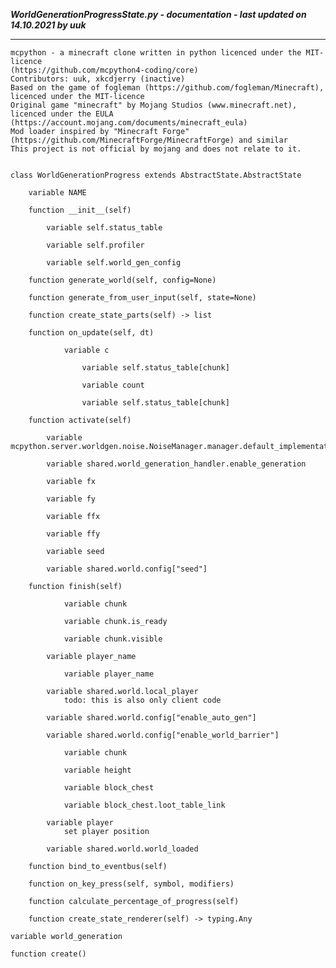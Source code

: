 ***WorldGenerationProgressState.py - documentation - last updated on 14.10.2021 by uuk***
___

    mcpython - a minecraft clone written in python licenced under the MIT-licence 
    (https://github.com/mcpython4-coding/core)
    Contributors: uuk, xkcdjerry (inactive)
    Based on the game of fogleman (https://github.com/fogleman/Minecraft), licenced under the MIT-licence
    Original game "minecraft" by Mojang Studios (www.minecraft.net), licenced under the EULA
    (https://account.mojang.com/documents/minecraft_eula)
    Mod loader inspired by "Minecraft Forge" (https://github.com/MinecraftForge/MinecraftForge) and similar
    This project is not official by mojang and does not relate to it.


    class WorldGenerationProgress extends AbstractState.AbstractState

        variable NAME

        function __init__(self)

            variable self.status_table

            variable self.profiler

            variable self.world_gen_config

        function generate_world(self, config=None)

        function generate_from_user_input(self, state=None)

        function create_state_parts(self) -> list

        function on_update(self, dt)

                variable c

                    variable self.status_table[chunk]

                    variable count

                    variable self.status_table[chunk]

        function activate(self)

            variable mcpython.server.worldgen.noise.NoiseManager.manager.default_implementation

            variable shared.world_generation_handler.enable_generation

            variable fx

            variable fy

            variable ffx

            variable ffy

            variable seed

            variable shared.world.config["seed"]

        function finish(self)

                variable chunk

                variable chunk.is_ready

                variable chunk.visible

            variable player_name

                variable player_name

            variable shared.world.local_player
                todo: this is also only client code

            variable shared.world.config["enable_auto_gen"]

            variable shared.world.config["enable_world_barrier"]

                variable chunk

                variable height

                variable block_chest

                variable block_chest.loot_table_link

            variable player
                set player position

            variable shared.world.world_loaded

        function bind_to_eventbus(self)

        function on_key_press(self, symbol, modifiers)

        function calculate_percentage_of_progress(self)

        function create_state_renderer(self) -> typing.Any

    variable world_generation

    function create()